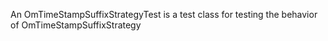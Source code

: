An OmTimeStampSuffixStrategyTest is a test class for testing the behavior of OmTimeStampSuffixStrategy